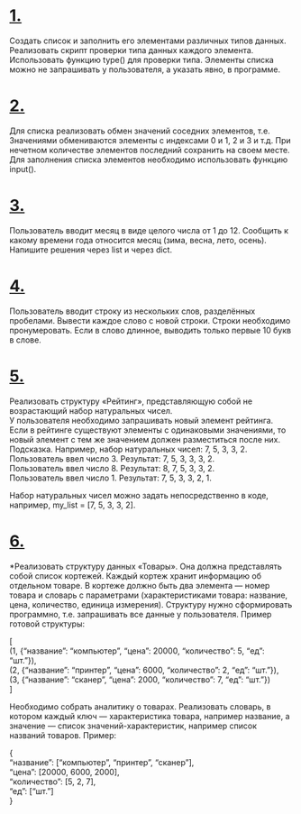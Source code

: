 # [1.](https://github.com/kornilovaap/Python_GeekBrains.ru/blob/main/Lesson_2/tasks/1.py) 
Создать список и заполнить его элементами различных типов данных. Реализовать скрипт проверки типа данных каждого элемента. 
Использовать функцию type() для проверки типа. Элементы списка можно не запрашивать у пользователя, а указать явно, в программе.
 
# [2.](https://github.com/kornilovaap/Python_GeekBrains.ru/blob/main/Lesson_2/tasks/2.py) 
Для списка реализовать обмен значений соседних элементов, т.е. Значениями обмениваются элементы с индексами 0 и 1, 2 и 3 и т.д. 
При нечетном количестве элементов последний сохранить на своем месте. Для заполнения списка элементов необходимо использовать функцию input().
 
# [3.](https://github.com/kornilovaap/Python_GeekBrains.ru/blob/main/Lesson_2/tasks/3.py) 
Пользователь вводит месяц в виде целого числа от 1 до 12. Сообщить к какому времени года относится месяц (зима, весна, лето, осень). 
Напишите решения через list и через dict.
 
# [4.](https://github.com/kornilovaap/Python_GeekBrains.ru/blob/main/Lesson_2/tasks/4.py) 
Пользователь вводит строку из нескольких слов, разделённых пробелами. Вывести каждое слово с новой строки. 
Строки необходимо пронумеровать. Если в слово длинное, выводить только первые 10 букв в слове.
 
# [5.](https://github.com/kornilovaap/Python_GeekBrains.ru/blob/main/Lesson_2/tasks/5.py) 
Реализовать структуру «Рейтинг», представляющую собой не возрастающий набор натуральных чисел.  
У пользователя необходимо запрашивать новый элемент рейтинга. 
Если в рейтинге существуют элементы с одинаковыми значениями, то новый элемент с тем же значением должен разместиться после них.
Подсказка. Например, набор натуральных чисел: 7, 5, 3, 3, 2.    
Пользователь ввел число 3. Результат: 7, 5, 3, 3, 3, 2.    
Пользователь ввел число 8. Результат: 8, 7, 5, 3, 3, 2.   
Пользователь ввел число 1. Результат: 7, 5, 3, 3, 2, 1.    
 
Набор натуральных чисел можно задать непосредственно в коде, например, my_list = [7, 5, 3, 3, 2]. 
 
# [6.](https://github.com/kornilovaap/Python_GeekBrains.ru/blob/main/Lesson_2/tasks/6.py) 
*Реализовать структуру данных «Товары». Она должна представлять собой список кортежей. 
Каждый кортеж хранит информацию об отдельном товаре. В кортеже должно быть два элемента — номер товара и словарь с параметрами 
(характеристиками товара: название, цена, количество, единица измерения). Структуру нужно сформировать программно, т.е. запрашивать все данные у пользователя. 
Пример готовой структуры: 
 
[     
    (1, {“название”: “компьютер”, “цена”: 20000, “количество”: 5, “eд”: “шт.”}),    
    (2, {“название”: “принтер”, “цена”: 6000, “количество”: 2, “eд”: “шт.”}),      
    (3, {“название”: “сканер”, “цена”: 2000, “количество”: 7, “eд”: “шт.”})     
]     
     
Необходимо собрать аналитику о товарах. Реализовать словарь, в котором каждый ключ — характеристика товара, например название, 
а значение — список значений-характеристик, например список названий товаров. 
Пример: 
 
{     
“название”: [“компьютер”, “принтер”, “сканер”],     
“цена”: [20000, 6000, 2000],     
“количество”: [5, 2, 7],     
“ед”: [“шт.”]    
}     
 
